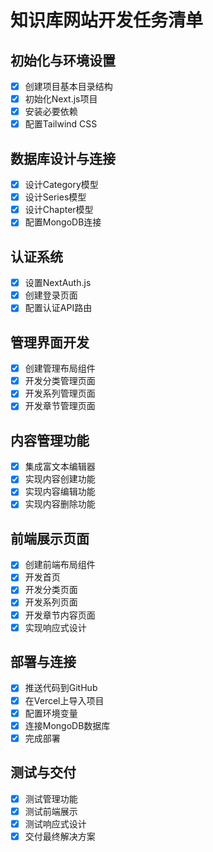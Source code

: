 # 知识库网站开发任务清单

## 初始化与环境设置
- [x] 创建项目基本目录结构
- [x] 初始化Next.js项目
- [x] 安装必要依赖
- [x] 配置Tailwind CSS

## 数据库设计与连接
- [x] 设计Category模型
- [x] 设计Series模型
- [x] 设计Chapter模型
- [x] 配置MongoDB连接

## 认证系统
- [x] 设置NextAuth.js
- [x] 创建登录页面
- [x] 配置认证API路由

## 管理界面开发
- [x] 创建管理布局组件
- [x] 开发分类管理页面
- [x] 开发系列管理页面
- [x] 开发章节管理页面

## 内容管理功能
- [x] 集成富文本编辑器
- [x] 实现内容创建功能
- [x] 实现内容编辑功能
- [x] 实现内容删除功能

## 前端展示页面
- [x] 创建前端布局组件
- [x] 开发首页
- [x] 开发分类页面
- [x] 开发系列页面
- [x] 开发章节内容页面
- [x] 实现响应式设计

## 部署与连接
- [x] 推送代码到GitHub
- [x] 在Vercel上导入项目
- [x] 配置环境变量
- [x] 连接MongoDB数据库
- [x] 完成部署

## 测试与交付
- [x] 测试管理功能
- [x] 测试前端展示
- [x] 测试响应式设计
- [x] 交付最终解决方案
